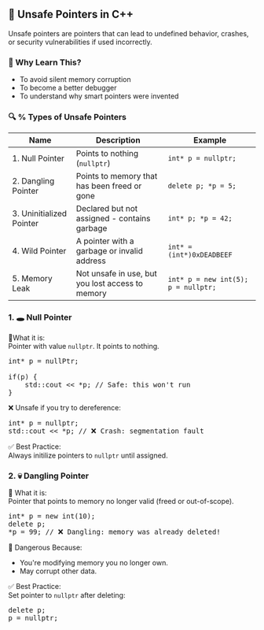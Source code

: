 ## 🧨 Unsafe Pointers in C++
Unsafe pointers are pointers that can lead to undefined behavior, crashes, or security vulnerabilities if used incorrectly.

### 🧠 Why Learn This?
- To avoid silent memory corruption
- To become a better debugger
- To understand why smart pointers were invented

### 🔍 % Types of Unsafe Pointers
| Name | Description | Example |
| ---- | ----------- | ------- |
| 1. Null Pointer | Points to nothing (`nullptr`) | `int* p = nullptr;`|
| 2. Dangling Pointer | Points to memory that has been freed or gone | `delete p; *p = 5;` |
| 3. Uninitialized Pointer | Declared but not assigned - contains garbage | `int* p; *p = 42;` |
| 4. Wild Pointer | A pointer with a garbage or invalid address | `int* = (int*)0xDEADBEEF` |
| 5. Memory Leak | Not unsafe in use, but you lost access to memory | `int* p = new int(5); p = nullptr;` |

### 1. 🕳️ Null Pointer
🔸What it is:<br>
Pointer with value `nullptr`. It points to nothing.
<pre>
int* p = nullPtr;

if(p) {
    std::cout << *p; // Safe: this won't run
}
</pre>
❌ Unsafe if you try to dereference:
<pre>
int* p = nullptr;
std::cout << *p; // ❌ Crash: segmentation fault
</pre>
✅ Best Practice:<br>
Always initilize pointers to `nullptr` until assigned.

### 2. 💀 Dangling Pointer
🔸 What it is: <br>
Pointer that points to memory no longer valid (freed or out-of-scope).
<pre>
int* p = new int(10);
delete p;
*p = 99; // ❌ Dangling: memory was already deleted!
</pre>

🧨 Dangerous Because:
- You're modifying memory you no longer own.
- May corrupt other data.

✅ Best Practice:<br>
Set pointer to `nullptr` after deleting:
<pre>
delete p;
p = nullptr;
</pre>